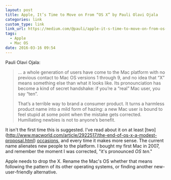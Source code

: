 ```yaml
---
layout: post
title: Apple, It’s Time to Move on From “OS X” by Pauli Olavi Ojala
categories: link
custom_type: link
link_url: https://medium.com/@pauli/apple-it-s-time-to-move-on-from-os-x-cb94d167c77d
tags:
  - Apple
  - Mac OS
date: 2016-03-16 09:54
---
```

Pauli Olavi Ojala:

> … a whole generation of users have come to the Mac platform with no previous contact to Mac OS versions 1 through 9, and no idea that “X” means something else than what it looks like. Its pronounciation has become a kind of secret handshake: if you’re a “real” Mac user, you say “ten”.
>
> That’s a terrible way to brand a consumer product. It turns a harmless product name into a mild form of hazing: a new Mac user is bound to feel stupid at some point when the mistake gets corrected. Humiliating newbies is not to anyone’s benefit.

It isn't the first time this is suggested. I've read about it on at least [two] (http://www.macworld.com/article/2922517/the-end-of-os-x-a-modest-proposal.html) [occasions](http://www.512pixels.net/blog/2015/9/os-x-el-capitan-review), and every time it makes more sense. The current name alienates new people to the platform. I bought my first Mac in 2007, and remember the moment I was corrected, "it's pronounced *OS ten*." 

Apple needs to drop the X. Rename the Mac's OS whether that means following the pattern of its other operating systems, or finding another new-user-friendly alternative.
